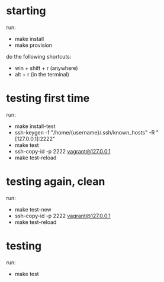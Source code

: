 # starting
run:
- make install
- make provision

do the following shortcuts:
- win + shift + r (anywhere)
- alt + r (in the terminal)

# testing first time
run: 
- make install-test
- ssh-keygen -f "/home/{username}/.ssh/known_hosts" -R "[127.0.0.1]:2222"
- make test
- ssh-copy-id -p 2222 vagrant@127.0.0.1
- make test-reload

# testing again, clean
run:
- make test-new
- ssh-copy-id -p 2222 vagrant@127.0.0.1
- make test-reload

# testing
run:
- make test
